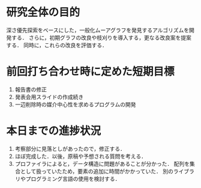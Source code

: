 研究全体の目的
==============

深さ優先探索をベースにした，一般化ムーアグラフを発見するアルゴリズムを開発する． さらに，初期グラフの改良や枝刈りを導入する，更なる改良案を提案する． 同時に，これらの改良を評価する．

前回打ち合わせ時に定めた短期目標
================================

1.  報告書の修正
2.  発表会用スライドの作成続き
3.  一辺削除時の媒介中心性を求めるプログラムの開発

本日までの進捗状況
==================

1.  考察部分に見落としがあったので，修正する．
2.  ほぼ完成した．以後，原稿や予想される質問を考える．
3.  プロファイラによると，データ構造に問題があることが分かった． 配列を集合として扱っていたため，要素の追加に時間がかかっていた． 別のライブラリやプログラミング言語の使用を検討する．
